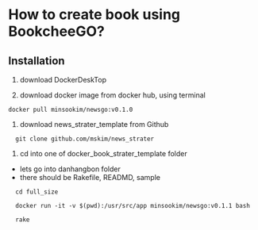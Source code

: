 # How to create book using BookcheeGO?


## Installation

1. download DockerDeskTop

1. download docker image from docker hub, using terminal

```
docker pull minsookim/newsgo:v0.1.0

```
1. download  news_strater_template from Github

```
  git clone github.com/mskim/news_strater

```

1. cd into one of docker_book_strater_template folder
  - lets go into danhangbon folder
  - there should be Rakefile, READMD, sample

```
  cd full_size

  docker run -it -v $(pwd):/usr/src/app minsookim/newsgo:v0.1.1 bash

  rake

```